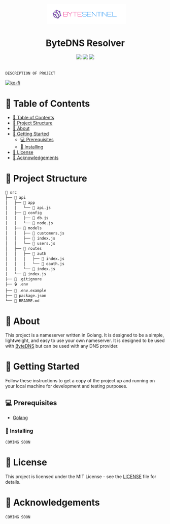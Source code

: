 <div align="center">
    <img src="./.assets/bytesentinel.png" width="250px" style="margin-left: 10px" />
</div>

<h1 align="center">
  ByteDNS Resolver
</h1>

<div align="center">
    <img src="https://img.shields.io/github/downloads/bytesentinel-io/bytedns/total?style=for-the-badge" />
    <img src="https://img.shields.io/github/last-commit/bytesentinel-io/bytedns?color=%231BCBF2&style=for-the-badge" />
    <img src="https://img.shields.io/github/issues/bytesentinel-io/bytedns?style=for-the-badge" />
</div>

<br />

`DESCRIPTION OF PROJECT`

[![ko-fi](https://ko-fi.com/img/githubbutton_sm.svg)](https://ko-fi.com/Z8Z8JPE9P)

# 📝 Table of Contents <a name="table-of-contents"></a>

- [📝 Table of Contents](#table-of-contents)
- [📂 Project Structure](#project-structure)
- [🧐 About](#about)
- [🏁 Getting Started](#getting_started)
  - [💻 Prerequisites](#prerequisites)
  - [🚀 Installing](#installing)
- [📝 License](#license)
- [📝 Acknowledgements](#acknowledgements)

# 📂 Project Structure <a name="project-structure"></a>

```
📂 src
├── 📂 api
│   ├── 📂 app
│   │   └── 📄 api.js
│   ├── 📂 config
│   │   ├── 📄 db.js
│   │   └── 📄 node.js
│   ├── 📂 models
│   │   ├── 📄 customers.js
│   │   ├── 📄 index.js
│   │   └── 📄 users.js
│   ├── 📂 routes
│   │   ├── 📂 auth
│   │   │   ├── 📄 index.js
│   │   │   └── 📄 oauth.js
│   │   └── 📂 index.js
│   └── 📄 index.js
├── 📄 .gitignore
├── 🔒 .env
├── 📄 .env.example
├── 📄 package.json
└── 📄 README.md
```

# 🧐 About <a name="about"></a>

This project is a nameserver written in Golang. It is designed to be a simple, lightweight, and easy to use your own nameserver. It is designed to be used with [ByteDNS](https://dns.bytesentinel.io) but can be used with any DNS provider.

# 🏁 Getting Started <a name="getting_started"></a>

Follow these instructions to get a copy of the project up and running on your local machine for development and testing purposes.

## 💻 Prerequisites <a name="prerequisites"></a>

- [Golang](https://golang.org/dl/)

### 🚀 Installing <a name="installing"></a>

`COMING SOON`

# 📝 License <a name="license"></a>

This project is licensed under the MIT License - see the [LICENSE](LICENSE) file for details.

# 📝 Acknowledgements <a name="acknowledgements"></a>

`COMING SOON`